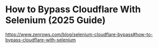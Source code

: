 # How to Bypass Cloudflare With Selenium (2025 Guide) #

<https://www.zenrows.com/blog/selenium-cloudflare-bypass#how-to-bypass-cloudflare-with-selenium>
